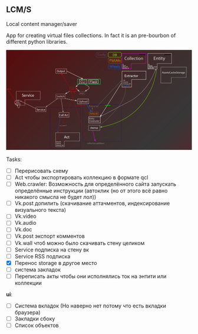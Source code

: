 ## LCM/S

Local content manager/saver

App for creating virtual files collections. In fact it is an pre-bourbon of different python libraries.

![lcms work scheme](readme/scheme.jpg)

Tasks:

- [ ] Перерисовать схему
- [ ] Act чтобы экспортировать коллекцию в формате qcl
- [ ] Web.crawler: Возможность для определённого сайта запускать определённые инструкции (автоклик (но от этого всё равно никакого смысла не будет лол))
- [ ] Vk.post допилить (скачивание аттачментов, индексирование визуального текста)
- [ ] Vk.video
- [ ] Vk.audio
- [ ] Vk.doc
- [ ] Vk.post экспорт комментов
- [ ] Vk.wall чтоб можно было скачивать стену целиком
- [ ] Service подписка на стену вк
- [ ] Service RSS подписка
- [x] Перенос storage в другое место
- [ ] система закладок
- [ ] Переписать акты чтобы они исполнялись ток на энтити или коллекции

**ui**:
- [ ] Система вкладок (Но наверно нет потому что есть вкладки браузера)
- [ ] Закладки сбоку
- [ ] Список объектов

